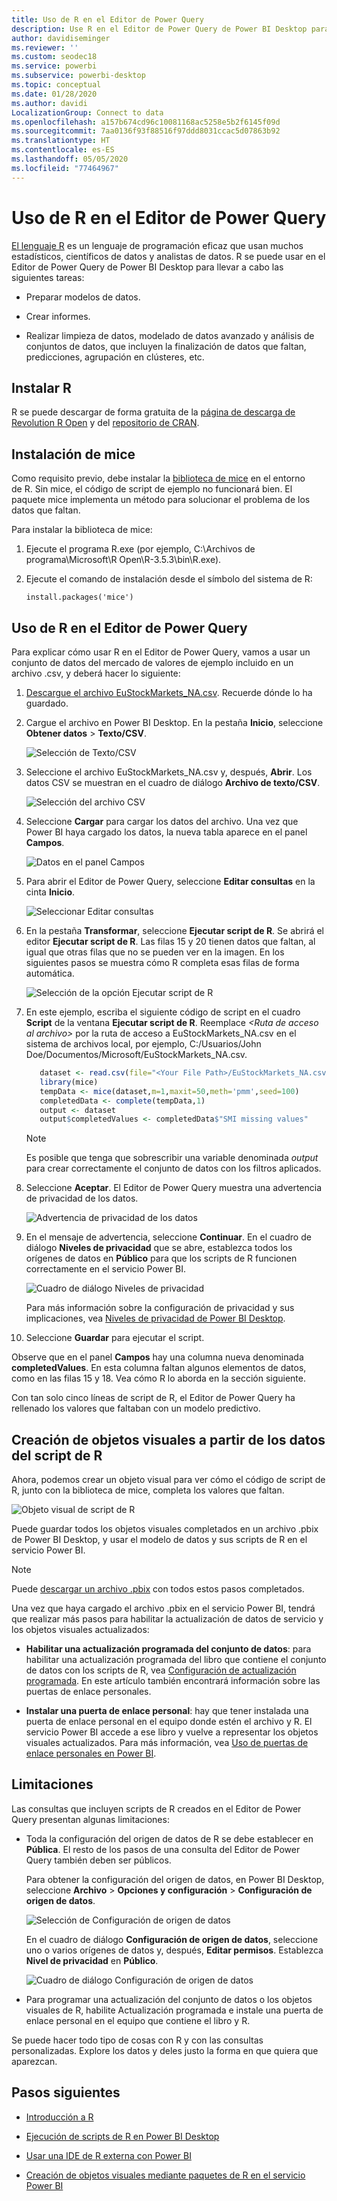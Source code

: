 ```yaml
---
title: Uso de R en el Editor de Power Query
description: Use R en el Editor de Power Query de Power BI Desktop para realizar análisis avanzados.
author: davidiseminger
ms.reviewer: ''
ms.custom: seodec18
ms.service: powerbi
ms.subservice: powerbi-desktop
ms.topic: conceptual
ms.date: 01/28/2020
ms.author: davidi
LocalizationGroup: Connect to data
ms.openlocfilehash: a157b674cd96c10081168ac5258e5b2f6145f09d
ms.sourcegitcommit: 7aa0136f93f88516f97ddd8031ccac5d07863b92
ms.translationtype: HT
ms.contentlocale: es-ES
ms.lasthandoff: 05/05/2020
ms.locfileid: "77464967"
---
```

# <a name="use-r-in-power-query-editor"></a>Uso de R en el Editor de Power Query

[El lenguaje R](https://mran.microsoft.com/documents/what-is-r) es un lenguaje de programación eficaz que usan muchos estadísticos, científicos de datos y analistas de datos. R se puede usar en el Editor de Power Query de Power BI Desktop para llevar a cabo las siguientes tareas:

* Preparar modelos de datos.

* Crear informes.

* Realizar limpieza de datos, modelado de datos avanzado y análisis de conjuntos de datos, que incluyen la finalización de datos que faltan, predicciones, agrupación en clústeres, etc.  

## <a name="install-r"></a>Instalar R

R se puede descargar de forma gratuita de la [página de descarga de Revolution R Open](https://mran.revolutionanalytics.com/download/) y del [repositorio de CRAN](https://cran.r-project.org/bin/windows/base/).

## <a name="install-mice"></a>Instalación de mice

Como requisito previo, debe instalar la [biblioteca de mice](https://www.rdocumentation.org/packages/mice/versions/3.5.0/topics/mice) en el entorno de R. Sin mice, el código de script de ejemplo no funcionará bien. El paquete mice implementa un método para solucionar el problema de los datos que faltan.

Para instalar la biblioteca de mice:

1. Ejecute el programa R.exe (por ejemplo, C:\Archivos de programa\Microsoft\R Open\R-3.5.3\bin\R.exe).  

2. Ejecute el comando de instalación desde el símbolo del sistema de R:

   ``` 
   install.packages('mice') 
   ```

## <a name="use-r-in-power-query-editor"></a>Uso de R en el Editor de Power Query

Para explicar cómo usar R en el Editor de Power Query, vamos a usar un conjunto de datos del mercado de valores de ejemplo incluido en un archivo .csv, y deberá hacer lo siguiente:

1. [Descargue el archivo EuStockMarkets_NA.csv](https://download.microsoft.com/download/F/8/A/F8AA9DC9-8545-4AAE-9305-27AD1D01DC03/EuStockMarkets_NA.csv). Recuerde dónde lo ha guardado.

1. Cargue el archivo en Power BI Desktop. En la pestaña **Inicio**, seleccione **Obtener datos** > **Texto/CSV**.

   ![Selección de Texto/CSV](media/desktop-r-in-query-editor/r-in-query-editor_1.png)

1. Seleccione el archivo EuStockMarkets_NA.csv y, después, **Abrir**. Los datos CSV se muestran en el cuadro de diálogo **Archivo de texto/CSV**.

   ![Selección del archivo CSV](media/desktop-r-in-query-editor/r-in-query-editor_2.png)

1. Seleccione **Cargar** para cargar los datos del archivo. Una vez que Power BI haya cargado los datos, la nueva tabla aparece en el panel **Campos**.

   ![Datos en el panel Campos](media/desktop-r-in-query-editor/r-in-query-editor_3.png)

1. Para abrir el Editor de Power Query, seleccione **Editar consultas** en la cinta **Inicio**.

   ![Seleccionar Editar consultas](media/desktop-r-in-query-editor/r-in-query-editor_4.png)

1. En la pestaña **Transformar**, seleccione **Ejecutar script de R**. Se abrirá el editor **Ejecutar script de R**. Las filas 15 y 20 tienen datos que faltan, al igual que otras filas que no se pueden ver en la imagen. En los siguientes pasos se muestra cómo R completa esas filas de forma automática.

   ![Selección de la opción Ejecutar script de R](media/desktop-r-in-query-editor/r-in-query-editor_5d.png)

1. En este ejemplo, escriba el siguiente código de script en el cuadro **Script** de la ventana **Ejecutar script de R**. Reemplace *&lt;Ruta de acceso al archivo&gt;* por la ruta de acceso a EuStockMarkets_NA.csv en el sistema de archivos local, por ejemplo, C:/Usuarios/John Doe/Documentos/Microsoft/EuStockMarkets_NA.csv.

    ```r
       dataset <- read.csv(file="<Your File Path>/EuStockMarkets_NA.csv", header=TRUE, sep=",")
       library(mice)
       tempData <- mice(dataset,m=1,maxit=50,meth='pmm',seed=100)
       completedData <- complete(tempData,1)
       output <- dataset
       output$completedValues <- completedData$"SMI missing values"
    ```

    > [!NOTE]
    > Es posible que tenga que sobrescribir una variable denominada *output* para crear correctamente el conjunto de datos con los filtros aplicados.

7. Seleccione **Aceptar**. El Editor de Power Query muestra una advertencia de privacidad de los datos.

   ![Advertencia de privacidad de los datos](media/desktop-r-in-query-editor/r-in-query-editor_6.png)
8. En el mensaje de advertencia, seleccione **Continuar**. En el cuadro de diálogo **Niveles de privacidad** que se abre, establezca todos los orígenes de datos en **Público** para que los scripts de R funcionen correctamente en el servicio Power BI. 

   ![Cuadro de diálogo Niveles de privacidad](media/desktop-r-in-query-editor/r-in-query-editor_7.png)

   Para más información sobre la configuración de privacidad y sus implicaciones, vea [Niveles de privacidad de Power BI Desktop](desktop-privacy-levels.md).

 9. Seleccione **Guardar** para ejecutar el script. 

   Observe que en el panel **Campos** hay una columna nueva denominada **completedValues**. En esta columna faltan algunos elementos de datos, como en las filas 15 y 18. Vea cómo R lo aborda en la sección siguiente.

   Con tan solo cinco líneas de script de R, el Editor de Power Query ha rellenado los valores que faltaban con un modelo predictivo.

## <a name="create-visuals-from-r-script-data"></a>Creación de objetos visuales a partir de los datos del script de R

Ahora, podemos crear un objeto visual para ver cómo el código de script de R, junto con la biblioteca de mice, completa los valores que faltan.

![Objeto visual de script de R](media/desktop-r-in-query-editor/r-in-query-editor_8a.png)

Puede guardar todos los objetos visuales completados en un archivo .pbix de Power BI Desktop, y usar el modelo de datos y sus scripts de R en el servicio Power BI.

> [!NOTE]
> Puede [descargar un archivo .pbix](https://download.microsoft.com/download/F/8/A/F8AA9DC9-8545-4AAE-9305-27AD1D01DC03/Complete%20Values%20with%20R%20in%20PQ.pbix) con todos estos pasos completados.

Una vez que haya cargado el archivo .pbix en el servicio Power BI, tendrá que realizar más pasos para habilitar la actualización de datos de servicio y los objetos visuales actualizados:  

* **Habilitar una actualización programada del conjunto de datos**: para habilitar una actualización programada del libro que contiene el conjunto de datos con los scripts de R, vea [Configuración de actualización programada](refresh-scheduled-refresh.md). En este artículo también encontrará información sobre las puertas de enlace personales.

* **Instalar una puerta de enlace personal**: hay que tener instalada una puerta de enlace personal en el equipo donde estén el archivo y R. El servicio Power BI accede a ese libro y vuelve a representar los objetos visuales actualizados. Para más información, vea [Uso de puertas de enlace personales en Power BI](service-gateway-personal-mode.md).

## <a name="limitations"></a>Limitaciones

Las consultas que incluyen scripts de R creados en el Editor de Power Query presentan algunas limitaciones:

* Toda la configuración del origen de datos de R se debe establecer en **Pública**. El resto de los pasos de una consulta del Editor de Power Query también deben ser públicos. 

   Para obtener la configuración del origen de datos, en Power BI Desktop, seleccione **Archivo** > **Opciones y configuración** > **Configuración de origen de datos**.

   ![Selección de Configuración de origen de datos](media/desktop-r-in-query-editor/r-in-query-editor_9.png)

   En el cuadro de diálogo **Configuración de origen de datos**, seleccione uno o varios orígenes de datos y, después, **Editar permisos**. Establezca **Nivel de privacidad** en **Público**.

   ![Cuadro de diálogo Configuración de origen de datos](media/desktop-r-in-query-editor/r-in-query-editor_10.png)  
  
* Para programar una actualización del conjunto de datos o los objetos visuales de R, habilite Actualización programada e instale una puerta de enlace personal en el equipo que contiene el libro y R. 

Se puede hacer todo tipo de cosas con R y con las consultas personalizadas. Explore los datos y deles justo la forma en que quiera que aparezcan.

## <a name="next-steps"></a>Pasos siguientes

* [Introducción a R](https://mran.microsoft.com/documents/what-is-r) 

* [Ejecución de scripts de R en Power BI Desktop](desktop-r-scripts.md) 

* [Usar una IDE de R externa con Power BI](desktop-r-ide.md) 

* [Creación de objetos visuales mediante paquetes de R en el servicio Power BI](service-r-packages-support.md)
